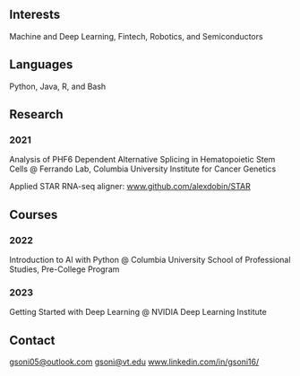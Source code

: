 ## Interests
Machine and Deep Learning, Fintech, Robotics, and Semiconductors

## Languages
Python, Java, R, and Bash

## Research
### 2021
Analysis of PHF6 Dependent Alternative Splicing in Hematopoietic Stem Cells @ Ferrando Lab, Columbia University Institute for Cancer Genetics

Applied STAR RNA-seq aligner: www.github.com/alexdobin/STAR 

## Courses
### 2022
Introduction to AI with Python @ Columbia University School of Professional Studies, Pre-College Program
### 2023 
Getting Started with Deep Learning @ NVIDIA Deep Learning Institute
## Contact 
gsoni05@outlook.com
gsoni@vt.edu
www.linkedin.com/in/gsoni16/
